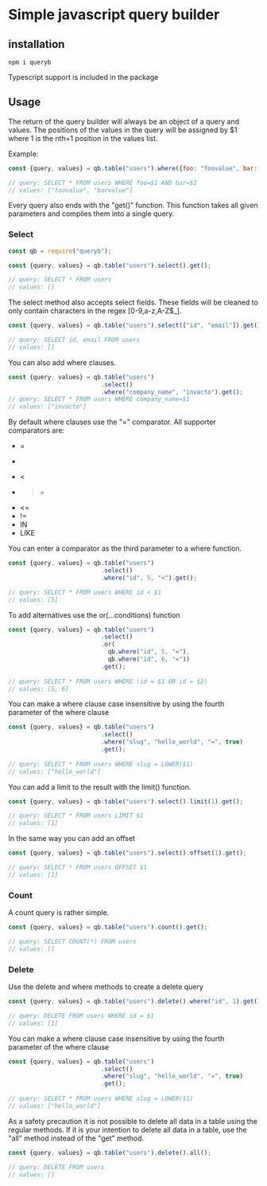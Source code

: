 # Simple javascript query builder

## installation

```
npm i queryb
```

Typescript support is included in the package

## Usage

The return of the query builder will always be an object of a query and values.
The positions of the values in the query will be assigned by $1 where 1 is the nth+1 position in the values list.

Example:

```js
const {query, values} = qb.table("users").where({foo: "foovalue", bar: "barvalue"}).get();

// query: SELECT * FROM users WHERE foo=$1 AND bar=$2
// values: ["foovalue", "barvalue"] 
```

Every query also ends with the "get()" function.
This function takes all given parameters and compiles them into a single query.

### Select

```js
const qb = require("queryb");

const {query, values} = qb.table("users").select().get();

// query: SELECT * FROM users
// values: []
```

The select method also accepts select fields.
These fields will be cleaned to only contain characters in the regex [0-9,a-z,A-Z$_].

```js
const {query, values} = qb.table("users").select(["id", "email"]).get();

// query: SELECT id, email FROM users
// values: []
```

You can also add where clauses.

```js
const {query, values} = qb.table("users")
                          .select()
                          .where("company_name", "invacto").get();
// query: SELECT * FROM users WHERE company_name=$1
// values: ["invacto"]
```

By default where clauses use the "=" comparator.
All supporter comparators are:

- =
- >
- <
- >=
- <=
- !=
- IN
- LIKE

You can enter a comparator as the third parameter to a where function.


```js
const {query, values} = qb.table("users")
                          .select()
                          .where("id", 5, "<").get();

// query: SELECT * FROM users WHERE id < $1
// values: [5]
```

To add alternatives use the or(...conditions) function

```js
const {query, values} = qb.table("users")
                          .select()
                          .or(
                            qb.where("id", 5, "="),
                            qb.where("id", 6, "="))
                          .get();
                          
// query: SELECT * FROM users WHERE (id = $1 OR id = $2)
// values: [5, 6]
```

You can make a where clause case insensitive by using the fourth parameter of the where clause

```js
const {query, values} = qb.table("users")
                          .select()
                          .where("slug", "hello_world", "=", true)
                          .get();
                          
// query: SELECT * FROM users WHERE slug = LOWER($1)
// values: ["hello_world"]
```

You can add a limit to the result with the limit() function.

```js
const {query, values} = qb.table("users").select().limit(1).get();

// query: SELECT * FROM users LIMIT $1
// values: [1]
```

In the same way you can add an offset

```js
const {query, values} = qb.table("users").select().offset(1).get();

// query: SELECT * FROM users OFFSET $1
// values: [1]
```

### Count

A count query is rather simple.

```js
const {query, values} = qb.table("users").count().get();

// query: SELECT COUNT(*) FROM users
// values: []
```

### Delete

Use the delete and where methods to create a delete query

```js
const {query, values} = qb.table("users").delete().where("id", 1).get();

// query: DELETE FROM users WHERE id = $1
// values: [1]
```

You can make a where clause case insensitive by using the fourth parameter of the where clause

```js
const {query, values} = qb.table("users")
                          .select()
                          .where("slug", "hello_world", "=", true)
                          .get();
                          
// query: SELECT * FROM users WHERE slug = LOWER($1)
// values: ["hello_world"]
```

As a safety precaution it is not possible to delete all data in a table using the regular methods.
If it is your intention to delete all data in a table, use the "all" method instead of the "get" method.

```js
const {query, values} = qb.table("users").delete().all();

// query: DELETE FROM users
// values: []
```
